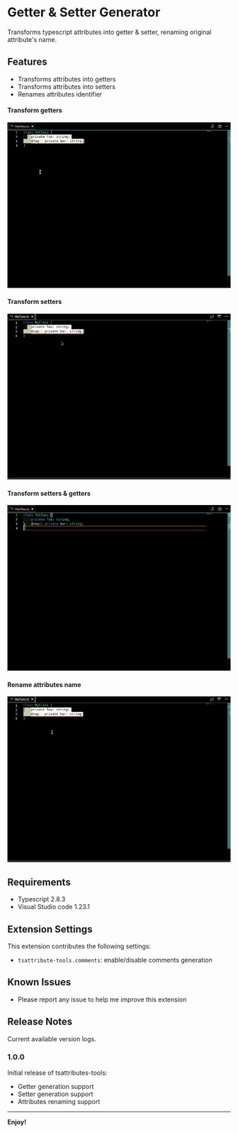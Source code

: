 # Getter & Setter Generator 

Transforms typescript attributes into getter & setter, renaming original attribute's name.

## Features
- Transforms attributes into getters
- Transforms attributes into setters
- Renames attributes identifier

#### Transform getters
![Getter transformation](/assets/img/getter.gif)
#### Transform setters
![Getter transformation](/assets/img/setter.gif)
#### Transform setters & getters
![Getter transformation](/assets/img/getters_setters.gif)
#### Rename attributes name
![Getter transformation](/assets/img/rename.gif)

## Requirements
- Typescript 2.8.3
- Visual Studio code 1.23.1

## Extension Settings
This extension contributes the following settings:

* `tsattribute-tools.comments`: enable/disable comments generation

## Known Issues

* Please report any issue to help me improve this extension

## Release Notes

Current available version logs.

### 1.0.0

Initial release of tsattributes-tools:

- Getter generation support
- Setter generation support
- Attributes renaming support


-----------------------------------------------------------------------------------------------------
**Enjoy!**
